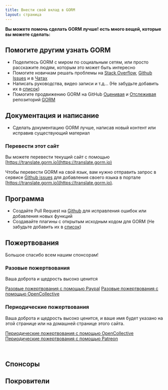 ```yaml
---
title: Внести свой вклад в GORM
layout: страница
---
```


**Вы можете помочь сделать GORM лучше! есть много вещей, которые вы можете сделать:**

## Помогите другим узнать GORM

* Поделитесь GORM с миром по социальным сетям, или просто расскажите людям, которым это может быть интересно
* Помогите новичкам решать проблемы на [Stack Overflow](https://stackoverflow.com/questions/tagged/go-gorm), [Github Issues](https://github.com/go-gorm/gorm/issues) и в [Чатах](/community.html#Chat)
* Написать руководства, видео записи и т.д... (Не забудьте добавить их в [список](/community.html))
* Помогите продвижению GORM на GitHub [Оценивая](https://github.com/go-gorm/gorm/stargazers) и [Отслеживая](https://github.com/go-gorm/gorm/watchers) репозиторий [GORM](https://github.com/go-gorm/gorm)

## Документация и написание

* Сделать документацию GORM лучше, написав новый контент или исправив существующий материал

### Перевести этот сайт

Вы можете перевести текущий сайт с помощью [https://translate.gorm.io](https://translate.gorm.io)

Чтобы перевести GORM на свой язык, вам нужно отправить запрос в сервисе [Github issues](https://github.com/go-gorm/gorm.io/issues) для добавления своего языка в портале [https://translate.gorm.io](https://translate.gorm.io).

## Программа

* Создайте Pull Request на [Github](https://github.com/go-gorm/gorm) для исправления ошибок или добавления новых функций
* Создавайте плагины с открытым исходным кодом для GORM (Не забудьте добавить их в [список](/community.html#Open-Sources))

## Пожертвования

Большое спасибо всем нашим спонсорам!

### Разовые пожертвования

Ваша доброта и щедрость высоко ценится

[Разовые пожертвования с помощью Paypal](https://www.paypal.me/zhangjinzhu) [Разовые пожертвования с помощью OpenCollective](https://opencollective.com/gorm)

### Периодические пожертвования

Ваша доброта и щедрость высоко ценится, и ваше имя будет указано на этой странице или на домашней странице этого сайта.

[Периодические пожертвования с помощью OpenCollective](https://opencollective.com/gorm) [Периодические пожертвования с помощью Patreon](https://www.patreon.com/jinzhu)

<br>

## Спонсоры

## Покровители
